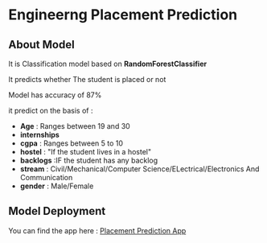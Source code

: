 
# Engineerng Placement Prediction 


## About Model 

It is  Classification model based on **RandomForestClassifier**

It predicts whether The student is placed or not

Model has accuracy of 87%

it predict on the basis of : 
- **Age** : Ranges between  19 and 30
- **internships**
- **cgpa** : Ranges between 5 to 10
- **hostel** : "If the student lives in a hostel"
- **backlogs** :IF the student has any backlog
- **stream** : Civil/Mechanical/Computer Science/ELectrical/Electronics And Communication
- **gender** : Male/Female


## Model Deployment

You can find the app here :
[Placement Prediction App](https://placpred.streamlit.app)



